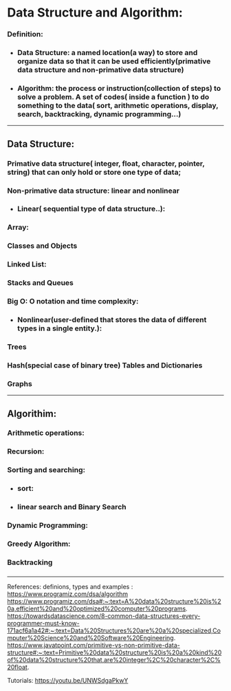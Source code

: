 # Data Structure and Algorithm: 

### Definition:
* ### Data Structure:  a named location(a way) to store and organize data so that it can be used efficiently(primative data structure and non-primative data structure)
* ### Algorithm: the process or instruction(collection of steps) to solve a problem. A set of codes( inside a function ) to do something to the data( sort, arithmetic operations, display, search, backtracking, dynamic  programming...)
***

## Data Structure:

### Primative data structure( integer, float, character, pointer, string) that can only hold or store one type of data;
### Non-primative data structure: linear and nonlinear
* ### Linear( sequential type of data structure..):
###  Array:
### Classes and Objects
### Linked List:
### Stacks and Queues
### Big O: O notation and time complexity:

 * ###  Nonlinear(user-defined that stores the data of different types in a single entity.): 
### Trees

### Hash(special case of binary tree) Tables and Dictionaries
### Graphs

***
## Algorithim:
### Arithmetic operations: 
### Recursion:
### Sorting and searching:
* ### sort: 
* ### linear search and  Binary Search
### Dynamic Programming:
### Greedy Algorithm: 
### Backtracking 
### 



***
References: 
definions, types and examples : 
https://www.programiz.com/dsa/algorithm
https://www.programiz.com/dsa#:~:text=A%20data%20structure%20is%20a,efficient%20and%20optimized%20computer%20programs.
https://towardsdatascience.com/8-common-data-structures-every-programmer-must-know-171acf6a1a42#:~:text=Data%20Structures%20are%20a%20specialized,Computer%20Science%20and%20Software%20Engineering.
https://www.javatpoint.com/primitive-vs-non-primitive-data-structure#:~:text=Primitive%20data%20structure%20is%20a%20kind%20of%20data%20structure%20that,are%20integer%2C%20character%2C%20float.

Tutorials:
https://youtu.be/UNWSdgaPkwY



